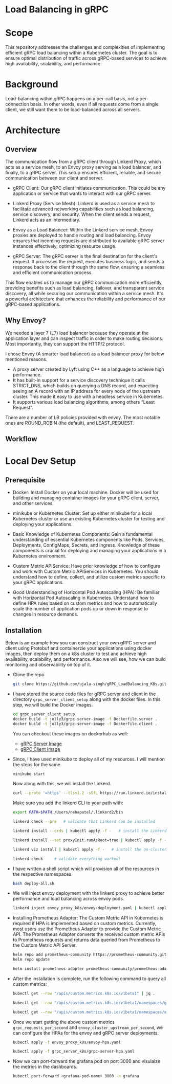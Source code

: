 Load Balancing in gRPC
======================

# Scope

This repository addresses the challenges and complexities of implementing efficient gRPC load balancing within a Kubernetes cluster. The goal is to ensure optimal distribution of traffic across gRPC-based services to achieve high availability, scalability, and performance.

# Background

Load-balancing within gRPC happens on a per-call basis, not a per-connection basis.  In other words, even if all requests come from a single client, we still want them to be load-balanced across all servers.

# Architecture

## Overview

The communication flow from a gRPC client through Linkerd Proxy, which acts as a service mesh, to an Envoy proxy serving as a load balancer, and finally, to a gRPC server. This setup ensures efficient, reliable, and secure communication between our client and server.

- gRPC Client: Our gRPC client initiates communication. This could be any application or service that wants to interact with our gRPC server.

- Linkerd Proxy (Service Mesh): Linkerd is used as a service mesh to facilitate advanced networking capabilities such as load balancing, service discovery, and security. When the client sends a request, Linkerd acts as an intermediary.

- Envoy as a Load Balancer: Within the Linkerd service mesh, Envoy proxies are deployed to handle routing and load balancing. Envoy ensures that incoming requests are distributed to available gRPC server instances effectively, optimizing resource usage.

- gRPC Server: The gRPC server is the final destination for the client's request. It processes the request, executes business logic, and sends a response back to the client through the same flow, ensuring a seamless and efficient communication process.

This flow enables us to manage our gRPC communication more efficiently, providing benefits such as load balancing, failover, and transparent service discovery, all while securing our communication within a service mesh. It's a powerful architecture that enhances the reliability and performance of our gRPC-based applications.

## Why Envoy?

We needed a layer 7 (L7) load balancer because they operate at the application layer and can inspect traffic in order to make routing decisions. Most importantly, they can support the HTTP/2 protocol.

I chose Envoy (A smarter load balancer) as a load balancer proxy for below mentioned reasons.

- A proxy server created by Lyft using C++ as a language to achieve high performance.
- It has built-in support for a service discovery technique it calls STRICT_DNS, which builds on querying a DNS record, and expecting seeing an A record with an IP address for every node of the upstream cluster. This made it easy to use with a headless service in Kubernetes.
- It supports various load balancing algorithms, among others “Least Request”.

There are a number of LB policies provided with envoy. The most notable ones are ROUND_ROBIN (the default), and LEAST_REQUEST.

## Workflow


# Local Dev Setup

## Prerequisite

- Docker: Install Docker on your local machine. Docker will be used for building and managing container images for your gRPC client, server, and other services.

- minikube or Kubernetes Cluster: Set up either minikube for a local Kubernetes cluster or use an existing Kubernetes cluster for testing and deploying your applications.

- Basic Knowledge of Kubernetes Components: Gain a fundamental understanding of essential Kubernetes components like Pods, Services, Deployments, ConfigMaps, Secrets, and Ingress. Knowledge of these components is crucial for deploying and managing your applications in a Kubernetes environment.

- Custom Metric APIService: Have prior knowledge of how to configure and work with Custom Metric APIServices in Kubernetes. You should understand how to define, collect, and utilize custom metrics specific to your gRPC applications.

- Good Understanding of Horizontal Pod Autoscaling (HPA): Be familiar with Horizontal Pod Autoscaling in Kubernetes. Understand how to define HPA rules based on custom metrics and how to automatically scale the number of application pods up or down in response to changes in resource demands.

## Installation

Below is an example how you can construct your own gRPC server and client using Protobuf and containerzie your applications using docker images, then deploy them on a k8s cluster to test and achieve high availability, scalability, and performance. Also we will see, how we can build monitoring and observability on top of it.

- Clone the repo
   ```sh
   git clone https://github.com/ujala-singh/gRPC_LoadBalancing_K8s.git
   ```

- I have stored the source code files for gRPC server and client in the directory ```grpc_server_client_setup``` along with the docker files. In this step, we will build the Docker images.
    ```sh
   cd grpc_server_client_setup
   docker build -t jolly3/grpc-server-image -f Dockerfile.server .
   docker build -t jolly3/grpc-server-image -f Dockerfile.client .
   ```
    You can checkout these images on dockerhub as well:
    * [gRPC Server Image](https://hub.docker.com/r/jolly3/grpc-server/tags)
    * [gRPC Client Image](https://hub.docker.com/r/jolly3/grpc-client/tags)

- Since, I have used minikube to deploy all of my resources. I will mention the steps for the same.
    ```sh
   minikube start
   ```
   Now along with this, we will install the Linkerd.
   ```sh
   curl --proto '=https' --tlsv1.2 -sSfL https://run.linkerd.io/install | sh
   ```
   Make sure you add the linkerd CLI to your path with:
   ```sh
   export PATH=$PATH:/Users/nehapatel/.linkerd2/bin
   ```
   ```sh
   linkerd check --pre   # validate that Linkerd can be installed
   ```
   ```sh
   linkerd install --crds | kubectl apply -f -   # install the Linkerd CRDs
   ```
   ```sh
   linkerd install --set proxyInit.runAsRoot=true | kubectl apply -f -   # install the control plane into the 'linkerd' namespace
   ```
   ```sh
   linkerd viz install | kubectl apply -f -   # install the on-cluster metrics stack
   ```
   ```sh
   linkerd check     # validate everything worked!
   ```

- I have written a shell script which will provision all of the resources in the respective namespaces.
    ```sh
   bash deploy-all.sh
   ```

- We will inject envoy deployment with the linkerd proxy to achieve better performance and load balancing across envoy pods.
    ```sh
    linkerd inject envoy_proxy_k8s/envoy-deployment.yaml | kubectl apply -f -
    ```
- Installing Prometheus Adapter: The Custom Metric API in Kubernetes is required if HPA is implemented based on custom metrics. Currently, most users use the Prometheus Adapter to provide the Custom Metric API. The Prometheus Adapter converts the received custom metric APIs to Prometheus requests and returns data queried from Prometheus to the Custom Metric API Server.

    ```sh
    helm repo add prometheus-community https://prometheus-community.github.io/helm-charts
    helm repo update
    ```

    ```sh
    helm install prometheus-adapter prometheus-community/prometheus-adapter --values prometheus_k8s/prometheus-adapter-values.yaml --namespace prometheus
    ```

- After the installation is complete, run the following command to query all custom metrics:

    ```sh
    kubectl get --raw "/apis/custom.metrics.k8s.io/v1beta1" | jq .
    ```

    ```sh
    kubectl get --raw "/apis/custom.metrics.k8s.io/v1beta1/namespaces/grpc-server/pods/*/grpc_requests_per_second" | jq .
    ```

    ```sh
    kubectl get --raw "/apis/custom.metrics.k8s.io/v1beta1/namespaces/envoy/pods/*/envoy_cluster_upstream_per_second" | jq .
    ```

- Once we start getting the above custom metrics ```grpc_requests_per_second``` and ```envoy_cluster_upstream_per_second```, we can configure the HPAs for the envoy and gRPC server deployments.

    ```sh
    kubectl apply -f envoy_proxy_k8s/envoy-hpa.yaml
    ```

    ```sh
    kubectl apply -f grpc_server_k8s/grpc-server-hpa.yaml
    ```

- Now we can port-forward the grafana pod on port 3000 and visulaize the metrics in the dashboards.

    ```sh
    kubectl port-forward <grafana-pod-name> 3000 -n grafana
    ```
